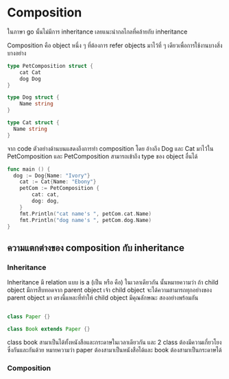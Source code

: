 # Composition

ในภาษา go นั้นไม่มีการ inheritance เลยแนะนำกลไกลที่คล้ายกับ inheritance 


Composition  คือ object หนึ่ง ๆ ที่ต้องการ refer objects มาไว้ที่ ๆ เดียวเพื่อการใช้งานบางสิ่งบางอย่าง

```go
type PetComposition struct {
	cat Cat
	dog Dog
}

type Dog struct {
	Name string
}

type Cat struct {
  Name string
}
```

จาก code  ตัวอย่างด้านบนแสดงถึงการทำ composition โดย อ้างถึง Dog และ Cat มาไว้ใน PetComposition และ PetComposition สามารถเข้าถึง type ของ object อื่นได้

```go
func main () {
  dog := Dog{Name: "Ivory"}
	cat := Cat{Name: "Ebony"}
	petCom := PetComposition {
		cat: cat,
		dog: dog,
	}
	fmt.Println("cat name's ", petCom.cat.Name)
	fmt.Println("dog name's ", petCom.dog.Name)
}
```

## ความแตกต่างของ composition กับ inheritance


### **Inheritance**

Inheritance มี relation แบบ is a (เป็น หรือ คือ) ในเวลาเดียวกัน
นั้นหมายความว่า ถ้า child object มีการสืบทอดจาก parent object เจ้า child object จะได้ความสามารถทุกอย่างของ parent object มา ตรงนี้แหละที่ทำให้ child object มีคุณลักษณะ สองอย่างพร้อมกัน

```java

class Paper {}

class Book extends Paper {}

```

class book สามาเป็นได้ทั้งหนังสือและกระดาษในเวลาเดียวกัน และ 2 class ต้องมีความเกี่ยวโยงซึ่งกันและกันด้วย หมายความว่า paper ต้องสามาเป็นหนังสือได้และ book ต้องสามาเป็นกระดาษได้

### **Composition**


